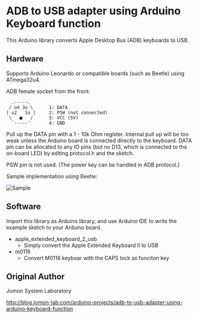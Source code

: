 # ADB to USB adapter using Arduino Keyboard function

This Arduino library converts Apple Desktop Bus (ADB) keyboards to USB.

## Hardware

Supports Arduino Leonardo or compatible boards (such as Beetle) using ATmega32u4.

ADB female socket from the front:
```
  .-----.
 / o4 3o \      1: DATA
| o2   1o |     2: PSW (not connected)
 \   ■   /      3: VCC (5V)
  `-----'       4: GND
```

Pull up the DATA pin with a 1 - 10k Ohm register. Internal pull up will be too weak unless the Arduino board is connected directly to the keyboard.
DATA pin can be allocated to any IO pins (but no D13, which is connected to the on-board LED) by editing protocol.h and the sketch.

PSW pin is not used. (The power key can be handled in ADB protocol.)


Sample implementation using Beetle:

![Sample](https://pbs.twimg.com/media/FAIEwDaVcAE467S?format=jpg&name=small)


## Software

Import this library as Arduino library, and use Arduino IDE to write the example sketch to your Arduino board.

- apple_extended_keyboard_2_usb
  - Simply convert the Apple Extended Keyboard II to USB
- m0116
  - Convert M0116 keyboar with the CAPS lock as funciton key

## Original Author
Jomon System Laboratory

http://blog.jomon-lab.com/arduino-projects/adb-to-usb-adapter-using-arduino-keyboard-function
